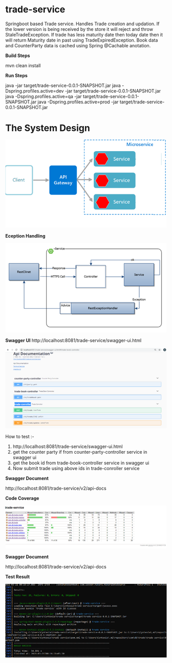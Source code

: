 # trade-service
   Springboot based Trade service. Handles Trade creation and updation. If the lower version is being received by the store it will reject and throw StaleTradeException. If trade has less maturity date then today date then it will return Maturity date in past using TradeExpiredException. Book data and CounterParty data is cached using Spring @Cachable anotation.


**Build Steps**

mvn clean install

**Run Steps**

java -jar target/trade-service-0.0.1-SNAPSHOT.jar
java -Dspring.profiles.active=dev -jar target/trade-service-0.0.1-SNAPSHOT.jar
java -Dspring.profiles.active=qa -jar target/trade-service-0.0.1-SNAPSHOT.jar
java -Dspring.profiles.active=prod -jar target/trade-service-0.0.1-SNAPSHOT.jar

# The System Design

<p align="center">
  <img src="images/msarc.png">
  <br/>
</p>

**Eception Handling**
<p align="center">
  <img src="images/exception_handling.png">
  <br/>
</p>

**Swagger UI**
http://localhost:8081/trade-service/swagger-ui.html
<p align="center">
  <img src="images/swaggerui.png">
  <br/>
</p>

How to test :-
 1) http://localhost:8081/trade-service/swagger-ui.html
 2) get the counter party if from counter-party-controller service in swagger ui
 3) get the book id from trade-book-controller service in swagger ui
 4) Now submit trade using above ids in trade-conroller service


**Swagger Document**

http://localhost:8081/trade-service/v2/api-docs


**Code Coverage**
<p align="center">
  <img src="images/coverage.png">
  <br/>
</p>

**Swagger Document**

http://localhost:8081/trade-service/v2/api-docs


**Test Result**
<p align="center">
  <img src="images/testresult.png">
  <br/>
</p>